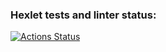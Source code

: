 ### Hexlet tests and linter status:
[![Actions Status](https://github.com/xomnrt/frontend-project-12/actions/workflows/hexlet-check.yml/badge.svg)](https://github.com/xomnrt/frontend-project-12/actions)